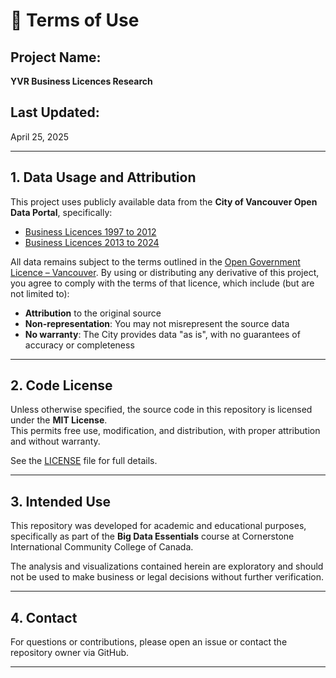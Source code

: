 # 📄 Terms of Use

## Project Name:
**YVR Business Licences Research**

## Last Updated:
April 25, 2025

---

## 1. Data Usage and Attribution

This project uses publicly available data from the **City of Vancouver Open Data Portal**, specifically:

- [Business Licences 1997 to 2012](https://opendata.vancouver.ca/explore/dataset/business-licences-1997-to-2012/information/)
- [Business Licences 2013 to 2024](https://opendata.vancouver.ca/explore/dataset/business-licences-2013-to-2024/information/)

All data remains subject to the terms outlined in the [Open Government Licence – Vancouver](https://vancouver.ca/your-government/terms-of-use.aspx). By using or distributing any derivative of this project, you agree to comply with the terms of that licence, which include (but are not limited to):

- **Attribution** to the original source
- **Non-representation**: You may not misrepresent the source data
- **No warranty**: The City provides data "as is", with no guarantees of accuracy or completeness

---

## 2. Code License

Unless otherwise specified, the source code in this repository is licensed under the **MIT License**.  
This permits free use, modification, and distribution, with proper attribution and without warranty.

See the [LICENSE](LICENSE.txt) file for full details.

---

## 3. Intended Use

This repository was developed for academic and educational purposes, specifically as part of the **Big Data Essentials** course at Cornerstone International Community College of Canada.

The analysis and visualizations contained herein are exploratory and should not be used to make business or legal decisions without further verification.

---

## 4. Contact

For questions or contributions, please open an issue or contact the repository owner via GitHub.

---

